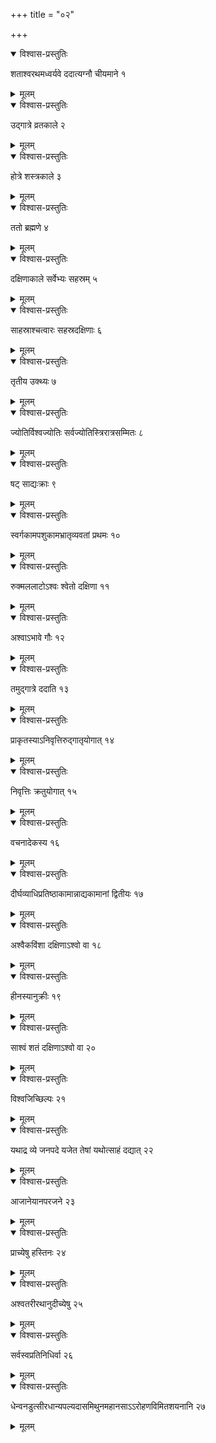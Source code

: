 +++
title = "०२"

+++


<details open><summary>विश्वास-प्रस्तुतिः</summary>

शताश्वरथमध्वर्यवे ददात्यग्नौ चीयमाने १
</details>

<details><summary>मूलम्</summary>

शताश्वरथमध्वर्यवे ददात्यग्नौ चीयमाने १
</details>


<details open><summary>विश्वास-प्रस्तुतिः</summary>

उद्गात्रे व्रतकाले २
</details>

<details><summary>मूलम्</summary>

उद्गात्रे व्रतकाले २
</details>


<details open><summary>विश्वास-प्रस्तुतिः</summary>

होत्रे शस्त्रकाले ३
</details>

<details><summary>मूलम्</summary>

होत्रे शस्त्रकाले ३
</details>


<details open><summary>विश्वास-प्रस्तुतिः</summary>

ततो ब्रह्मणे ४
</details>

<details><summary>मूलम्</summary>

ततो ब्रह्मणे ४
</details>


<details open><summary>विश्वास-प्रस्तुतिः</summary>

दक्षिणाकाले सर्वेभ्यः सहस्रम् ५
</details>

<details><summary>मूलम्</summary>

दक्षिणाकाले सर्वेभ्यः सहस्रम् ५
</details>


<details open><summary>विश्वास-प्रस्तुतिः</summary>

साहस्राश्चत्वारः सहस्रदक्षिणाः ६
</details>

<details><summary>मूलम्</summary>

साहस्राश्चत्वारः सहस्रदक्षिणाः ६
</details>


<details open><summary>विश्वास-प्रस्तुतिः</summary>

तृतीय उक्थ्यः ७
</details>

<details><summary>मूलम्</summary>

तृतीय उक्थ्यः ७
</details>


<details open><summary>विश्वास-प्रस्तुतिः</summary>

ज्योतिर्विश्वज्योतिः सर्वज्योतिस्त्रिरात्रसम्मितः ८
</details>

<details><summary>मूलम्</summary>

ज्योतिर्विश्वज्योतिः सर्वज्योतिस्त्रिरात्रसम्मितः ८
</details>


<details open><summary>विश्वास-प्रस्तुतिः</summary>

षट् साद्यःक्राः ९
</details>

<details><summary>मूलम्</summary>

षट् साद्यःक्राः ९
</details>


<details open><summary>विश्वास-प्रस्तुतिः</summary>

स्वर्गकामपशुकामभ्रातृव्यवतां प्रथमः १०
</details>

<details><summary>मूलम्</summary>

स्वर्गकामपशुकामभ्रातृव्यवतां प्रथमः १०
</details>


<details open><summary>विश्वास-प्रस्तुतिः</summary>

रुक्मललाटोऽश्वः श्वेतो दक्षिणा ११
</details>

<details><summary>मूलम्</summary>

रुक्मललाटोऽश्वः श्वेतो दक्षिणा ११
</details>


<details open><summary>विश्वास-प्रस्तुतिः</summary>

अश्वाऽभावे गौः १२
</details>

<details><summary>मूलम्</summary>

अश्वाऽभावे गौः १२
</details>


<details open><summary>विश्वास-प्रस्तुतिः</summary>

तमुद्गात्रे ददाति १३
</details>

<details><summary>मूलम्</summary>

तमुद्गात्रे ददाति १३
</details>


<details open><summary>विश्वास-प्रस्तुतिः</summary>

प्राकृतस्याऽनिवृत्तिरुद्गातृयोगात् १४
</details>

<details><summary>मूलम्</summary>

प्राकृतस्याऽनिवृत्तिरुद्गातृयोगात् १४
</details>


<details open><summary>विश्वास-प्रस्तुतिः</summary>

निवृत्तिः क्रतुयोगात् १५
</details>

<details><summary>मूलम्</summary>

निवृत्तिः क्रतुयोगात् १५
</details>


<details open><summary>विश्वास-प्रस्तुतिः</summary>

वचनादेकस्य १६
</details>

<details><summary>मूलम्</summary>

वचनादेकस्य १६
</details>


<details open><summary>विश्वास-प्रस्तुतिः</summary>

दीर्घव्याधिप्रतिष्ठाकामान्नाद्यकामानां द्वितीयः १७
</details>

<details><summary>मूलम्</summary>

दीर्घव्याधिप्रतिष्ठाकामान्नाद्यकामानां द्वितीयः १७
</details>


<details open><summary>विश्वास-प्रस्तुतिः</summary>

अश्वैकविंशा दक्षिणाऽश्वो वा १८
</details>

<details><summary>मूलम्</summary>

अश्वैकविंशा दक्षिणाऽश्वो वा १८
</details>


<details open><summary>विश्वास-प्रस्तुतिः</summary>

हीनस्यानुक्रीः १९
</details>

<details><summary>मूलम्</summary>

हीनस्यानुक्रीः १९
</details>


<details open><summary>विश्वास-प्रस्तुतिः</summary>

साश्वं शतं दक्षिणाऽश्वो वा २०
</details>

<details><summary>मूलम्</summary>

साश्वं शतं दक्षिणाऽश्वो वा २०
</details>


<details open><summary>विश्वास-प्रस्तुतिः</summary>

विश्वजिच्छिल्पः २१
</details>

<details><summary>मूलम्</summary>

विश्वजिच्छिल्पः २१
</details>


<details open><summary>विश्वास-प्रस्तुतिः</summary>

यथाद्र व्ये जनपदे यजेत तेषां यथोत्साहं दद्यात् २२
</details>

<details><summary>मूलम्</summary>

यथाद्र व्ये जनपदे यजेत तेषां यथोत्साहं दद्यात् २२
</details>


<details open><summary>विश्वास-प्रस्तुतिः</summary>

आजानेयानपरजने २३
</details>

<details><summary>मूलम्</summary>

आजानेयानपरजने २३
</details>


<details open><summary>विश्वास-प्रस्तुतिः</summary>

प्राच्येषु हस्तिनः २४
</details>

<details><summary>मूलम्</summary>

प्राच्येषु हस्तिनः २४
</details>


<details open><summary>विश्वास-प्रस्तुतिः</summary>

अश्वतरीरथानुदीच्येषु २५
</details>

<details><summary>मूलम्</summary>

अश्वतरीरथानुदीच्येषु २५
</details>


<details open><summary>विश्वास-प्रस्तुतिः</summary>

सर्वस्वप्रतिनिधिर्वा २६
</details>

<details><summary>मूलम्</summary>

सर्वस्वप्रतिनिधिर्वा २६
</details>


<details open><summary>विश्वास-प्रस्तुतिः</summary>

धेन्वनडुत्सीरधान्यपल्यदासमिथुनमहानसाऽऽरोहणविमितशयनानि २७
</details>

<details><summary>मूलम्</summary>

धेन्वनडुत्सीरधान्यपल्यदासमिथुनमहानसाऽऽरोहणविमितशयनानि २७
</details>
